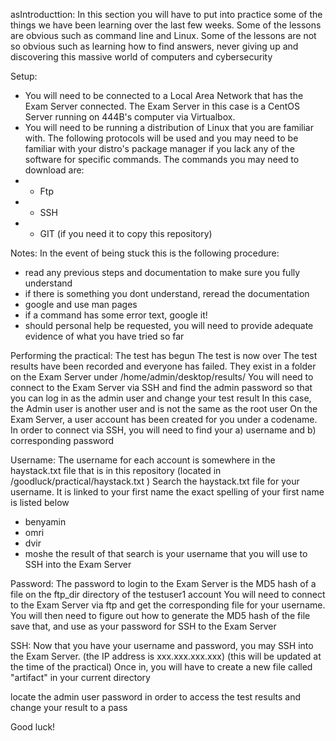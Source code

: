  asIntroducttion:
In this section you will have to put into practice some of the things we have been learning over the last few weeks. 
Some of the lessons are obvious such as command line and Linux.
Some of the lessons are not so obvious such as learning how to find answers, never giving up and discovering this massive world of computers and cybersecurity

Setup:
- You will need to be connected to a Local Area Network that has the Exam Server connected. The Exam Server in this case is a CentOS Server running on 444B's computer via Virtualbox.
- You will need to be running a distribution of Linux that you are familiar with. The following protocols will be used and you may need to be familiar with your distro's package manager if you lack any of the software for specific commands. The commands you may need to download are:
- - Ftp
- - SSH
- - GIT (if you need it to copy this repository)

Notes:
In the event of being stuck this is the following procedure:
- read any previous steps and documentation to make sure you fully understand
- if there is something you dont understand, reread the documentation
- google and use man pages
- if a command has some error text, google it!
- should personal help be requested, you will need to provide adequate evidence of what you have tried so far


Performing the practical:
The test has begun
The test is now over
The test results have been recorded and everyone has failed.
They exist in a folder on the Exam Server under /home/admin/desktop/results/
You will need to connect to the Exam Server via SSH and find the admin password so that you can log in as the admin user and change your test result
In this case, the Admin user is another user and is not the same as the root user
On the Exam Server, a user account has been created for you under a codename.
In order to connect via SSH, you will need to find your a) username and b) corresponding password

Username:
The username for each account is somewhere in the haystack.txt file that is in this repository (located in /goodluck/practical/haystack.txt )
Search the haystack.txt file for your username. It is linked to your first name
the exact spelling of your first name is listed below
- benyamin
- omri
- dvir
- moshe
the result of that search is your username that you will use to SSH into the Exam Server

Password:
The password to login to the Exam Server is the MD5 hash of a file on the ftp_dir directory of the testuser1 account
You will need to connect to the Exam Server via ftp and get the corresponding file for your username.
You will then need to figure out how to generate the MD5 hash of the file save that, and use as your password for SSH to the Exam Server

SSH:
Now that you have your username and password, you may SSH into the Exam Server. (the IP address is xxx.xxx.xxx.xxx) (this will be updated at the time of the practical)
Once in, you will have to create a new file called "artifact" in your current directory

locate the admin user password in order to access the test results and change your result to a pass

Good luck!








